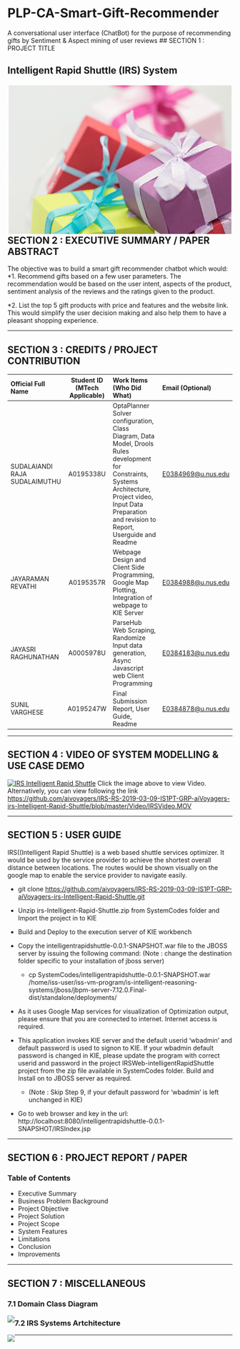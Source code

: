 # PLP-CA-Smart-Gift-Recommender
A conversational user interface (ChatBot) for the purpose of recommending gifts by Sentiment &amp; Aspect mining of user reviews
﻿## SECTION 1 : PROJECT TITLE
## Intelligent Rapid Shuttle (IRS) System


<img src="images/gift.png"
     style="float: left; margin-right: 0px;" /> 
<!---
<img src="SystemCodes/static/IRS-Vehicle.png"
     style="float: left; margin-right: 0px;" width="400" /> <img src="SystemCodes/static/IRS-Systems-Architecture.png"
     style="float: left; margin-right: 0px;" width="400" />
-->
## SECTION 2 : EXECUTIVE SUMMARY / PAPER ABSTRACT
The objective was to build a smart gift recommender chatbot which would:
*1.	Recommend gifts based on a few user parameters. The recommendation would be based on the user intent, aspects of the product, sentiment analysis of the reviews and the ratings given to the product.

*2.	List the top 5 gift products with price and features and the website link.
This would simplify the user decision making and also help them to have a pleasant shopping experience.


---
## SECTION 3 : CREDITS / PROJECT CONTRIBUTION

| Official Full Name  | Student ID (MTech Applicable)  | Work Items (Who Did What) | Email (Optional) |
| :------------ |:---------------:| :-----| :-----|
| SUDALAIANDI RAJA SUDALAIMUTHU | A0195338U |OptaPlanner Solver configuration, Class Diagram, Data Model, Drools Rules development for Constraints, Systems Architecture, Project video, Input Data Preparation and revision to Report, Userguide and Readme | E0384969@u.nus.edu |
| JAYARAMAN REVATHI | A0195357R | Webpage Design and Client Side Programming, Google Map Plotting, Integration of webpage to KIE Server | E0384988@u.nus.edu |
| JAYASRI RAGHUNATHAN | A0005978U | ParseHub Web Scraping, Randomize Input data generation, Async Javascript web Client Programming | E0384183@u.nus.edu |
| SUNIL VARGHESE | A0195247W | Final Submission Report, User Guide, Readme  | E0384878@u.nus.edu |


---
## SECTION 4 : VIDEO OF SYSTEM MODELLING & USE CASE DEMO
[![IRS Intelligent Rapid Shuttle](SystemCodes/static/IRS-Output.jpg)](https://youtu.be/W3MZEjSZb8A "IRS Shuttle Service")
Click the image above to view Video. Alternatively, you can view following the link https://github.com/aivoyagers/IRS-RS-2019-03-09-IS1PT-GRP-aiVoyagers-irs-Intelligent-Rapid-Shuttle/blob/master/Video/IRSVideo.MOV

---
## SECTION 5 : USER GUIDE
IRS((Intelligent Rapid Shuttle) is a web based shuttle services optimizer. It would be used by the service provider to achieve the shortest overall distance between locations. The routes would be shown visually on the google map to enable the service provider to navigate easily. 

+	git clone https://github.com/aivoyagers/IRS-RS-2019-03-09-IS1PT-GRP-aiVoyagers-irs-Intelligent-Rapid-Shuttle.git
+	Unzip irs-Intelligent-Rapid-Shuttle.zip from SystemCodes folder and Import the project in to KIE
+	Build and Deploy to the execution server of KIE workbench
+	Copy the intelligentrapidshuttle-0.0.1-SNAPSHOT.war file to the JBOSS server by issuing the following command: (Note : change the destination folder specific to your installation of jboss server)
	+ cp SystemCodes/intelligentrapidshuttle-0.0.1-SNAPSHOT.war /home/iss-user/iss-vm-program/is-intelligent-reasoning-systems/jboss/jbpm-server-7.12.0.Final-dist/standalone/deployments/

+	As it uses Google Map services for visualization of Optimization output, please ensure that you are connected to internet. Internet access is required. 
+	This application invokes KIE server and the default userid ‘wbadmin’ and default password is used to signon to KIE. If your wbadmin default password is changed in KIE, please update the program with correct userid and password in the project IRSWeb-intelligentRapidShuttle project from the zip file available in SystemCodes folder. Build and Install on to JBOSS server as required.
	+ (Note : Skip Step 9, if your default password for ‘wbadmin’ is left unchanged in KIE) 
+	Go to web browser and key in the url: 
http://localhost:8080/intelligentrapidshuttle-0.0.1-SNAPSHOT/IRSIndex.jsp
 
---
## SECTION 6 : PROJECT REPORT / PAPER
### Table of Contents

* Executive Summary
* Business Problem Background
* Project Objective
* Project Solution
* Project Scope
* System Features
* Limitations
* Conclusion
* Improvements



---
## SECTION 7 : MISCELLANEOUS

### 7.1 Domain Class Diagram  
<img src="SystemCodes/static/IRS-Class-Diagram.png"
     style="float: left; margin-right: 0px;" /> 

### 7.2 IRS Systems Artchitecture  
<img src="SystemCodes/static/IRS-Systems-Architecture.png"
     style="float: left; margin-right: 0px;" /> 

---
